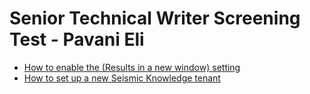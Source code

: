 # Senior Technical Writer Screening Test - Pavani Eli

* [How to enable the (Results in a new window) setting](prompt1.md)
* [How to set up a new Seismic Knowledge tenant](prompt2.md)
